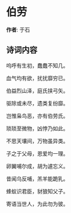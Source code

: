 # 伯劳

**作者**: 于石

## 诗词内容

呜呼有生初，蠢蠢不知几。

血气均有欲，扰扰靡穷已。

伯益烈山泽，庭氏挟弓矢。

驱除或未尽，遗类复纷靡。

岂惟枭鸟恶，亦有伯劳氏。

琐琐至微物，凶悖乃如此。

不思天壤间，万物虽异类。

子之于父母，恩爱均一理。

卵翼哺尔成，胡为遽忘义。

昔闻乌反哺，羔羊能跪乳。

蜂蚁识君臣，豺狼知父子。

寄语当世人，为此勿为彼。

